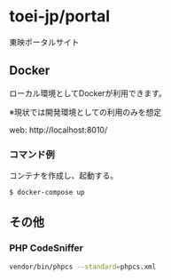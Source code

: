 # toei-jp/portal

東映ポータルサイト

## Docker

ローカル環境としてDockerが利用できます。

※現状では開発環境としての利用のみを想定

web: http://localhost:8010/

### コマンド例

コンテナを作成し、起動する。

```sh
$ docker-compose up
```

## その他

### PHP CodeSniffer

```sh
vendor/bin/phpcs --standard=phpcs.xml
```
